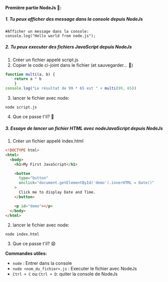 #### Première partie NodeJs 🚀:
##### 1. Tu peux afficher des message dans la console depuis NodeJs
```shell
#Afficher un message dans la console:
console.log("Hello world from node.js");
``` 

##### 2. Tu peux executer des fichiers JavaScript depuis NodeJs
1. Créer un fichier appelé script.js
2. Copier le code ci-joint dans le fichier (et sauvegarder... 🤔)
```javascript
function multi(a, b) {
    return a * b
    }
console.log("Le résultat de 99 * 65 est " + multi(99, 65))
``` 
3. lancer le fichier avec node:
```shell
node script.js
``` 

4. Que ce passe t'il? 🤨

##### 3. Essaye de lancer un fichier HTML avec nodeJavaScript depuis NodeJs
1. Créer un fichier appelé index.html

```html
<!DOCTYPE html>
<html>
  <body>
    <h1>My First JavaScript</h1>

    <button
      type="button"
      onclick="document.getElementById('demo').innerHTML = Date()"
    >
      Click me to display Date and Time.
    </button>

    <p id="demo"></p>
  </body>
</html>
```
2. lancer le fichier avec node:
```shell
node index.html
``` 

3. Que ce passe t'il? 😧

**Commandes utiles:** 
* `node` : Entrer dans la console
* `node <nom_du_fichier>.js` : Executer le fichier avec NodeJs
* `Ctrl + C`  ou `Ctrl + D`: quiter la console de NodeJs
